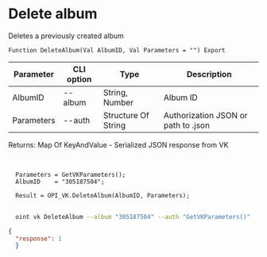 ﻿---
sidebar_position: 6
---

# Delete album
 Deletes a previously created album



`Function DeleteAlbum(Val AlbumID, Val Parameters = "") Export`

  | Parameter | CLI option | Type | Description |
  |-|-|-|-|
  | AlbumID | --album | String, Number | Album ID |
  | Parameters | --auth | Structure Of String | Authorization JSON or path to .json |

  
  Returns:  Map Of KeyAndValue - Serialized JSON response from VK

<br/>




```bsl title="Code example"
  Parameters = GetVKParameters();
  AlbumID    = "305187504";
  
  Result = OPI_VK.DeleteAlbum(AlbumID, Parameters);
```



```sh title="CLI command example"
    
  oint vk DeleteAlbum --album "305187504" --auth "GetVKParameters()"

```

```json title="Result"
{
  "response": 1
  }
```
